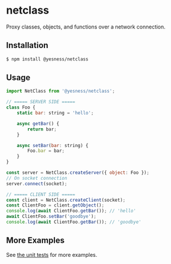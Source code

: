 # netclass

Proxy classes, objects, and functions over a network connection.

## Installation

```bash
$ npm install @yesness/netclass
```

## Usage

```js
import NetClass from '@yesness/netclass';

// ===== SERVER SIDE =====
class Foo {
    static bar: string = 'hello';

    async getBar() {
        return bar;
    }

    async setBar(bar: string) {
        Foo.bar = bar;
    }
}

const server = NetClass.createServer({ object: Foo });
// On socket connection
server.connect(socket);

// ===== CLIENT SIDE =====
const client = NetClass.createClient(socket);
const ClientFoo = client.getObject();
console.log(await ClientFoo.getBar()); // 'hello'
await ClientFoo.setBar('goodbye');
console.log(await ClientFoo.getBar()); // 'goodbye'
```

## More Examples

See [the unit tests](https://github.com/yesness/netclass/blob/master/src/__tests__/netclass.test.ts) for more examples.

